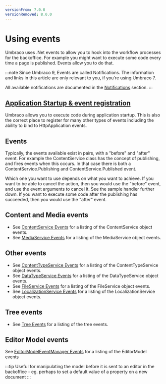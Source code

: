```yaml
---
versionFrom: 7.0.0
versionRemoved: 8.0.0
---
```


# Using events

Umbraco uses .Net events to allow you to hook into the workflow processes for the backoffice. For example you might want to execute some code every time a page is published. Events allow you to do that.

:::note
Since Umbraco 9, Events are called Notifications. The information and links in this article are only relevant to you, if you're using Umbraco 7.

All available notifications are documented in the [Notifications](../Notifications) section.
:::

## [Application Startup & event registration](Application-Startup.md)

Umbraco allows you to execute code during application startup. This is also the correct place to register for many other types of events including the ability to bind to HttpApplication events.

## Events

Typically, the events available exist in pairs, with a "before" and "after" event. For example the ContentService class has the concept of publishing, and fires events when this occurs. In that case there is both a ContentService.Publishing and ContentService.Published event.

Which one you want to use depends on what you want to achieve. If you want to be able to cancel the action, then you would use the "before" event, and use the event arguments to cancel it. See the sample handler further down. If you want to execute some code after the publishing has succeeded, then you would use the "after" event.

## Content and Media events

* See [ContentService Events](ContentService-Events.md) for a listing of the ContentService object events.
* See [MediaService Events](MediaService-Events.md) for a listing of the MediaService object events.

## Other events

* See [ContentTypeService Events](ContentTypeService-Events.md) for a listing of the ContentTypeService object events.
* See [DataTypeService Events](DataTypeService-Events.md) for a listing of the DataTypeService object events.
* See [FileService Events](FileService-Events.md) for a listing of the FileService object events.
* See [LocalizationService Events](LocalizationService-Events.md) for a listing of the LocalizationService object events.

## Tree events

* See [Tree Events](../../Extending/Section-Trees/trees.md) for a listing of the tree events.

## Editor Model events
See [EditorModelEventManager Events](EditorModel-Events) for a listing of the EditorModel events

:::tip
Useful for manipulating the model before it is sent to an editor in the backoffice - eg. perhaps to set a default value of a property on a new document
:::

